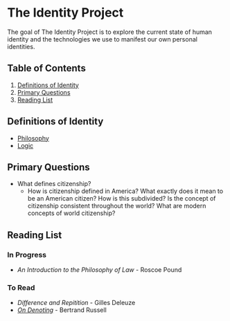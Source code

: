 # The Identity Project

The goal of The Identity Project is to explore the current state of human identity and the technologies we use to manifest our own personal identities. 

## Table of Contents


1. [Definitions of Identity](#definitions-of-identity)
2. [Primary Questions](#primary-questions)
3. [Reading List](#reading-list)

## Definitions of Identity

- [Philosophy](https://en.wikipedia.org/wiki/Identity_(philosophy))
- [Logic](https://en.wikipedia.org/wiki/Law_of_identity)

## Primary Questions

- What defines citizenship?
  - How is citizenship defined in America? What exactly does it mean to be an American citizen? How is this subdivided? Is the concept of citizenship consistent throughout the world? What are modern concepts of world citizenship?

## Reading List

### In Progress

- _An Introduction to the Philosophy of Law_ - Roscoe Pound

### To Read
- _Difference and Repitition_ - Gilles Deleuze
- [_On Denoting_](http://bactra.org/Russell/denoting/) - Bertrand Russell
